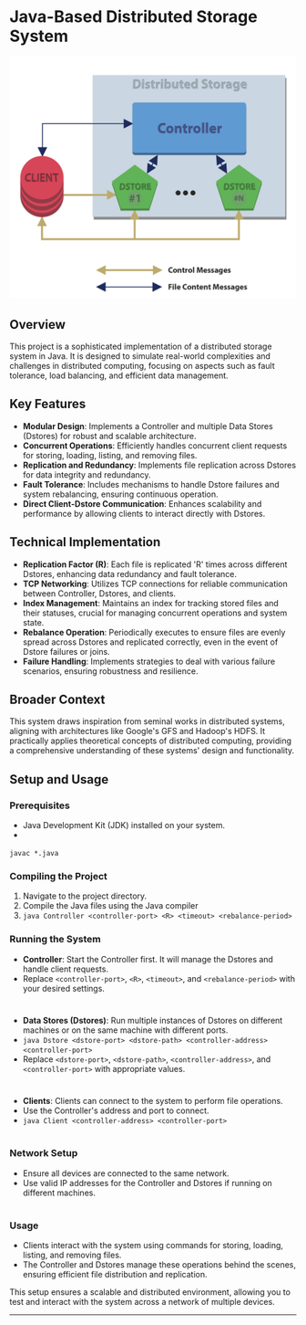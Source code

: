 # Java-Based Distributed Storage System

![Example Image](./YnzUALn.jpeg)

## Overview
This project is a sophisticated implementation of a distributed storage system in Java. It is designed to simulate real-world complexities and challenges in distributed computing, focusing on aspects such as fault tolerance, load balancing, and efficient data management.

## Key Features
- **Modular Design**: Implements a Controller and multiple Data Stores (Dstores) for robust and scalable architecture.
- **Concurrent Operations**: Efficiently handles concurrent client requests for storing, loading, listing, and removing files.
- **Replication and Redundancy**: Implements file replication across Dstores for data integrity and redundancy.
- **Fault Tolerance**: Includes mechanisms to handle Dstore failures and system rebalancing, ensuring continuous operation.
- **Direct Client-Dstore Communication**: Enhances scalability and performance by allowing clients to interact directly with Dstores.

## Technical Implementation
- **Replication Factor (R)**: Each file is replicated 'R' times across different Dstores, enhancing data redundancy and fault tolerance.
- **TCP Networking**: Utilizes TCP connections for reliable communication between Controller, Dstores, and clients.
- **Index Management**: Maintains an index for tracking stored files and their statuses, crucial for managing concurrent operations and system state.
- **Rebalance Operation**: Periodically executes to ensure files are evenly spread across Dstores and replicated correctly, even in the event of Dstore failures or joins.
- **Failure Handling**: Implements strategies to deal with various failure scenarios, ensuring robustness and resilience.

## Broader Context
This system draws inspiration from seminal works in distributed systems, aligning with architectures like Google's GFS and Hadoop's HDFS. It practically applies theoretical concepts of distributed computing, providing a comprehensive understanding of these systems' design and functionality.

## Setup and Usage

### Prerequisites
- Java Development Kit (JDK) installed on your system.
- 
```javac *.java```

### Compiling the Project
1. Navigate to the project directory.
2. Compile the Java files using the Java compiler
3. ```java Controller <controller-port> <R> <timeout> <rebalance-period>```

### Running the System
- **Controller**: Start the Controller first. It will manage the Dstores and handle client requests.
- Replace `<controller-port>`, `<R>`, `<timeout>`, and `<rebalance-period>` with your desired settings.

#

- **Data Stores (Dstores)**: Run multiple instances of Dstores on different machines or on the same machine with different ports.
- ```java Dstore <dstore-port> <dstore-path> <controller-address> <controller-port>```
- Replace `<dstore-port>`, `<dstore-path>`, `<controller-address>`, and `<controller-port>` with appropriate values. 

#

- **Clients**: Clients can connect to the system to perform file operations.
- Use the Controller's address and port to connect.
- ```java Client <controller-address> <controller-port>```

#

### Network Setup
- Ensure all devices are connected to the same network.
- Use valid IP addresses for the Controller and Dstores if running on different machines.

#

### Usage
- Clients interact with the system using commands for storing, loading, listing, and removing files.
- The Controller and Dstores manage these operations behind the scenes, ensuring efficient file distribution and replication.

This setup ensures a scalable and distributed environment, allowing you to test and interact with the system across a network of multiple devices.

---

